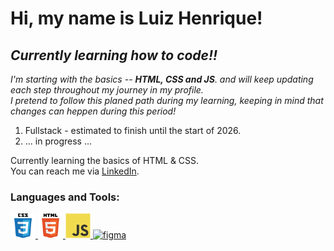 # Hi, my name is Luiz Henrique!

## _Currently learning how to code!!_

*I'm starting with the basics -- __HTML, CSS and JS__. and will keep updating each step throughout my journey in my profile.* <br>
*I pretend to follow this planed path during my learning, keeping in mind that changes can heppen during this period!* <br>
    
1. Fullstack - estimated to finish until the start of 2026. <br>
2. ... in progress ... <br>

Currently learning the basics of HTML & CSS. <br>
You can reach me via [LinkedIn](https://www.linkedin.com/in/luiz-henrique-melo-fernandes-da-costa-341054307/).  

<h3 align="left">Languages and Tools:</h3>
<p align="left"> <a href="https://www.w3schools.com/css/" target="_blank" rel="noreferrer"> <img src="https://raw.githubusercontent.com/devicons/devicon/master/icons/css3/css3-original-wordmark.svg" alt="css3" width="40" height="40"/> </a> <a href="https://www.w3.org/html/" target="_blank" rel="noreferrer"> <img src="https://raw.githubusercontent.com/devicons/devicon/master/icons/html5/html5-original-wordmark.svg" alt="html5" width="40" height="40"/> </a> <a href="https://developer.mozilla.org/en-US/docs/Web/JavaScript" target="_blank" rel="noreferrer"> <img src="https://raw.githubusercontent.com/devicons/devicon/master/icons/javascript/javascript-original.svg" alt="javascript" width="40" height="40"/> </a> <a href="https://www.figma.com/" target="_blank" rel="noreferrer"> <img src="https://www.vectorlogo.zone/logos/figma/figma-icon.svg" alt="figma" width="40" height="40"/> </a> </p>
